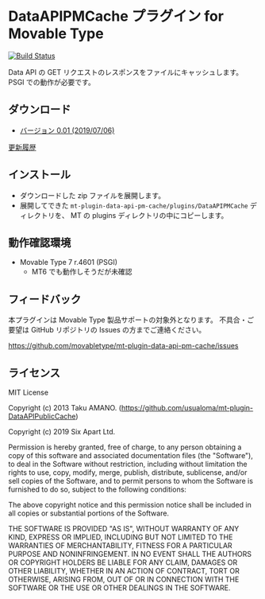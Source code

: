 # DataAPIPMCache プラグイン for Movable Type

[![Build Status](https://travis-ci.org/movabletype/mt-plugin-data-api-pm-cache.svg?branch=master)](https://travis-ci.org/movabletype/mt-plugin-data-api-pm-cache)

Data API の GET リクエストのレスポンスをファイルにキャッシュします。 PSGI での動作が必要です。

## ダウンロード

* [バージョン 0.01 (2019/07/06)](https://github.com/movabletype/mt-plugin-data-api-pm-cache/archive/0.01.zip)

[更新履歴](https://github.com/movabletype/mt-plugin-data-api-pm-cache/releases)

## インストール

* ダウンロードした zip ファイルを展開します。
* 展開してできた `mt-plugin-data-api-pm-cache/plugins/DataAPIPMCache` ディレクトリを、 MT の plugins ディレクトリの中にコピーします。

## 動作確認環境

* Movable Type 7 r.4601 (PSGI)
  * MT6 でも動作しそうだが未確認

## フィードバック

本プラグインは Movable Type 製品サポートの対象外となります。
不具合・ご要望は GitHub リポジトリの Issues の方までご連絡ください。

https://github.com/movabletype/mt-plugin-data-api-pm-cache/issues

## ライセンス

MIT License

Copyright (c) 2013 Taku AMANO. (https://github.com/usualoma/mt-plugin-DataAPIPublicCache)

Copyright (c) 2019 Six Apart Ltd.

Permission is hereby granted, free of charge, to any person obtaining a copy
of this software and associated documentation files (the "Software"), to deal
in the Software without restriction, including without limitation the rights
to use, copy, modify, merge, publish, distribute, sublicense, and/or sell
copies of the Software, and to permit persons to whom the Software is
furnished to do so, subject to the following conditions:

The above copyright notice and this permission notice shall be included in all
copies or substantial portions of the Software.

THE SOFTWARE IS PROVIDED "AS IS", WITHOUT WARRANTY OF ANY KIND, EXPRESS OR
IMPLIED, INCLUDING BUT NOT LIMITED TO THE WARRANTIES OF MERCHANTABILITY,
FITNESS FOR A PARTICULAR PURPOSE AND NONINFRINGEMENT. IN NO EVENT SHALL THE
AUTHORS OR COPYRIGHT HOLDERS BE LIABLE FOR ANY CLAIM, DAMAGES OR OTHER
LIABILITY, WHETHER IN AN ACTION OF CONTRACT, TORT OR OTHERWISE, ARISING FROM,
OUT OF OR IN CONNECTION WITH THE SOFTWARE OR THE USE OR OTHER DEALINGS IN THE
SOFTWARE.

